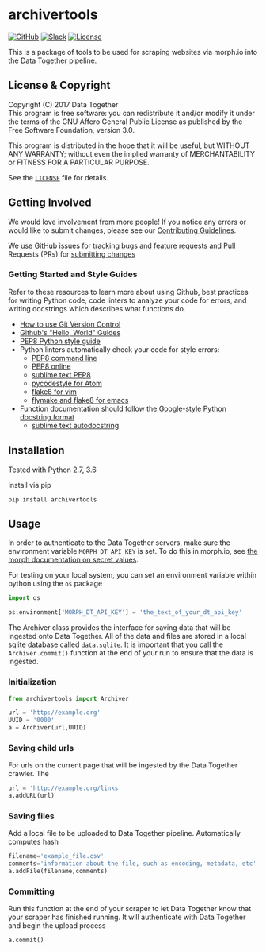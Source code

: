 # archivertools
<!-- Repo Badges for: Github Project, Slack, License-->

[![GitHub](https://img.shields.io/badge/project-Data_Together-487b57.svg?style=flat-square)](http://github.com/datatogether)
[![Slack](https://img.shields.io/badge/slack-Archivers-b44e88.svg?style=flat-square)](https://archivers-slack.herokuapp.com/)
[![License](https://img.shields.io/github/license/datatogether/archivertools.svg)](./LICENSE) 

This is a package of tools to be used for scraping websites via morph.io into the Data Together pipeline.

## License & Copyright

Copyright (C) 2017 Data Together  
This program is free software: you can redistribute it and/or modify it under
the terms of the GNU Affero General Public License as published by the Free Software
Foundation, version 3.0.

This program is distributed in the hope that it will be useful, but WITHOUT ANY
WARRANTY; without even the implied warranty of MERCHANTABILITY or FITNESS FOR A
PARTICULAR PURPOSE.

See the [`LICENSE`](./LICENSE) file for details.

## Getting Involved

We would love involvement from more people! If you notice any errors or would like to submit changes, please see our [Contributing Guidelines](./.github/CONTRIBUTING.md). 

We use GitHub issues for [tracking bugs and feature requests](https://github.com/datatogether/archivertools/issues) and Pull Requests (PRs) for [submitting changes](https://github.com/datatogether/archivertools/pulls)

### Getting Started and Style Guides
Refer to these resources to learn more about using Github, best practices for writing Python code, code linters to analyze your code for errors, and writing docstrings which describes what functions do.

- [How to use Git Version Control](https://try.github.io/levels/1/challenges/1)
- [Github's "Hello, World" Guides](https://guides.github.com/activities/hello-world/)
- [PEP8 Python style guide](https://www.python.org/dev/peps/pep-0008/)
- Python linters automatically check your code for style errors:
  - [PEP8 command line](Htps://pypi.python.org/pypi/pep8)
  - [PEP8 online](http://pep8online.com/)
  - [sublime text PEP8](https://github.com/SublimeLinter/SublimeLinter-pep8)
  - [pycodestyle for Atom](https://github.com/AtomLinter/linter-pycodestyle)
  - [flake8 for vim](https://github.com/nvie/vim-flake8)
  - [flymake and flake8 for emacs](https://www.emacswiki.org/emacs/PythonProgrammingInEmacs#toc18 )
- Function documentation should follow the [Google-style Python docstring format](http://sphinxcontrib-napoleon.readthedocs.io/en/latest/example_google.html)
  - [sublime text autodocstring](https://packagecontrol.io/packages/AutoDocstring)

## Installation
Tested with Python 2.7, 3.6

Install via pip
```
pip install archivertools
```

## Usage
In order to authenticate to the Data Together servers, make sure the environment variable `MORPH_DT_API_KEY` is set. To do this in morph.io, see [the morph documentation on secret values](https://morph.io/documentation/secret_values#reading-python).

For testing on your local system, you can set an environment variable within python using the `os` package
```python
import os

os.environment['MORPH_DT_API_KEY'] = 'the_text_of_your_dt_api_key'
```

The Archiver class provides the interface for saving data that will be ingested onto Data Together. All of the data and files are stored in a local sqlite database called `data.sqlite`. It is important that you call the `Archiver.commit()` function at the end of your run to ensure that the data is ingested.

### Initialization
```python
from archivertools import Archiver

url = 'http://example.org'
UUID = '0000'
a = Archiver(url,UUID)
```

### Saving child urls
For urls on the current page that will be ingested by the Data Together crawler. The 
```python
url = 'http://example.org/links'
a.addURL(url)
```

### Saving files
Add a local file to be uploaded to Data Together pipeline. Automatically computes hash

```python
filename='example_file.csv'
comments='information about the file, such as encoding, metadata, etc' # optional
a.addFile(filename,comments)
```

### Committing
Run this function at the end of your scraper to let Data Together know that your scraper has finished running. It will authenticate with Data Together and begin the upload process
```python
a.commit()
```


